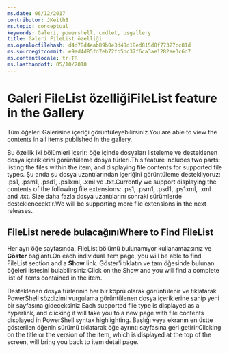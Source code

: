 ```yaml
---
ms.date: 06/12/2017
contributor: JKeithB
ms.topic: conceptual
keywords: Galeri, powershell, cmdlet, psgallery
title: Galeri FileList özelliği
ms.openlocfilehash: d4d78d4eab89b0e3d48d18ed815d8f77327cc81d
ms.sourcegitcommit: e9ad4d85fd7eb72fb5bc37f6ca3ae1282ae3c6d7
ms.contentlocale: tr-TR
ms.lasthandoff: 05/10/2018
---
```

# <a name="filelist-feature-in-the-gallery"></a><span data-ttu-id="39f2f-103">Galeri FileList özelliği</span><span class="sxs-lookup"><span data-stu-id="39f2f-103">FileList feature in the Gallery</span></span>

<span data-ttu-id="39f2f-104">Tüm öğeleri Galerisine içeriği görüntüleyebilirsiniz.</span><span class="sxs-lookup"><span data-stu-id="39f2f-104">You are able to view the contents in all items published in the gallery.</span></span>

<span data-ttu-id="39f2f-105">Bu özellik iki bölümleri içerir: öğe içinde dosyaları listeleme ve desteklenen dosya içeriklerini görüntüleme dosya türleri.</span><span class="sxs-lookup"><span data-stu-id="39f2f-105">This feature includes two parts: listing the files within the item, and displaying file contents for supported file types.</span></span> <span data-ttu-id="39f2f-106">Şu anda şu dosya uzantılarından içeriğini görüntüleme destekliyoruz: .ps1, .psm1, .psd1, .ps1xml, .xml ve .txt.</span><span class="sxs-lookup"><span data-stu-id="39f2f-106">Currently we support displaying the contents of the following file extensions: .ps1, .psm1, .psd1, .ps1xml, .xml and .txt.</span></span> <span data-ttu-id="39f2f-107">Size daha fazla dosya uzantılarını sonraki sürümlerde desteklenecektir.</span><span class="sxs-lookup"><span data-stu-id="39f2f-107">We will be supporting more file extensions in the next releases.</span></span>

## <a name="where-to-find-filelist"></a><span data-ttu-id="39f2f-108">FileList nerede bulacağını</span><span class="sxs-lookup"><span data-stu-id="39f2f-108">Where to Find FileList</span></span>

<span data-ttu-id="39f2f-109">Her ayrı öğe sayfasında, FileList bölümü bulunamıyor kullanamazsınız ve **Göster** bağlantı.</span><span class="sxs-lookup"><span data-stu-id="39f2f-109">On each individual item page, you will be able to find FileList section and a **Show** link.</span></span> <span data-ttu-id="39f2f-110">Göster'i tıklatın ve tam öğesinde bulunan öğeleri listesini bulabilirsiniz.</span><span class="sxs-lookup"><span data-stu-id="39f2f-110">Click on the Show and you will find a complete list of items contained in the item.</span></span>

<span data-ttu-id="39f2f-111">Desteklenen dosya türlerinin her bir köprü olarak görüntülenir ve tıklatarak PowerShell sözdizimi vurgulama görüntülenen dosya içeriklerine sahip yeni bir sayfasına gideceksiniz.</span><span class="sxs-lookup"><span data-stu-id="39f2f-111">Each supported file type is displayed as a hyperlink, and clicking it will take you to a new page with file contents displayed in PowerShell syntax highlighting.</span></span> <span data-ttu-id="39f2f-112">Başlığı veya ekranın en üstte gösterilen öğenin sürümü tıklatarak öğe ayrıntı sayfasına geri getirir.</span><span class="sxs-lookup"><span data-stu-id="39f2f-112">Clicking on the title or the version of the item, which is displayed at the top of the screen, will bring you back to item detail page.</span></span>